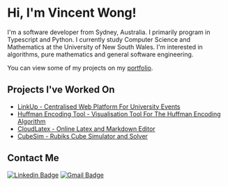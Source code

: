 # Hi, I'm Vincent Wong!
I'm a software developer from Sydney, Australia. I primarily program in Typescript and Python. 
I currently study Computer Science and Mathematics at the University of New South Wales.
I'm interested in algorithms, pure mathematics and general software engineering.

You can view some of my projects on my [portfolio](https://vwong.dev).

## Projects I've Worked On
- [LinkUp - Centralised Web Platform For University Events](https://linkup.website/)
- [Huffman Encoding Tool - Visualisation Tool For The Huffman Encoding Algorithm](https://vwong.dev/Huffman-Encoding/)
- [CloudLatex - Online Latex and Markdown Editor](https://vwong.dev/CloudLatex/)
- [CubeSim - Rubiks Cube Simulator and Solver](https://github.com/V-Wong/CubeSim)

## Contact Me
[![Linkedin Badge](https://img.shields.io/badge/-Vincent_Wong-blue?style=flat-square&logo=Linkedin&logoColor=white&link=https://www.linkedin.com/in/vincent-wc-wong//)](https://www.linkedin.com/in/vincent-wc-wong/) 
[![Gmail Badge](https://img.shields.io/badge/-vincent@vwong.dev-c14438?style=flat-square&logo=Gmail&logoColor=white&link=mailto:vincent@vwong.dev)](mailto:vincent@vwong.dev)
